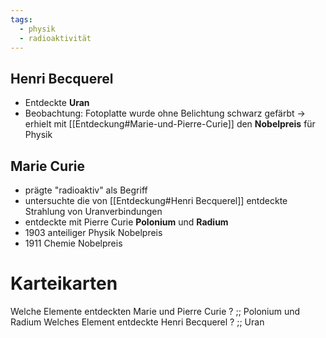 ```yaml
---
tags:
  - physik
  - radioaktivität
---
```

## Henri Becquerel
- Entdeckte **Uran**
- Beobachtung: Fotoplatte wurde ohne Belichtung schwarz gefärbt
-> erhielt mit [[Entdeckung#Marie-und-Pierre-Curie]] den **Nobelpreis** für Physik

## Marie Curie
- prägte "radioaktiv" als Begriff
- untersuchte die von [[Entdeckung#Henri Becquerel]] entdeckte Strahlung von Uranverbindungen
- entdeckte mit Pierre Curie **Polonium** und **Radium**
- 1903 anteiliger Physik Nobelpreis
- 1911 Chemie Nobelpreis

# Karteikarten
Welche Elemente entdeckten Marie und Pierre Curie ? ;; Polonium und Radium
Welches Element entdeckte Henri Becquerel ? ;; Uran